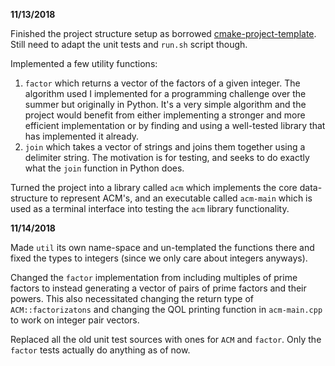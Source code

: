 **11/13/2018**

Finished the project structure setup as borrowed [cmake-project-template][cpt].
Still need to adapt the unit tests and `run.sh` script though.

Implemented a few utility functions:
1. `factor` which returns a vector of the factors of a given integer.
The algorithm used I implemented for a programming challenge over the summer
but originally in Python. It's a very simple algorithm and the project would
benefit from either implementing a stronger and more efficient implementation
or by finding and using a well-tested library that has implemented it already.
2. `join` which takes a vector of strings and joins them together using a
delimiter string. The motivation is for testing, and seeks to do exactly what
the `join` function in Python does.

Turned the project into a library called `acm` which implements the core
data-structure to represent ACM's, and an executable called `acm-main` which is
used as a terminal interface into testing the `acm` library functionality.

[cpt]:https://github.com/kigster/cmake-project-template<Paste>

**11/14/2018**

Made `util` its own name-space and un-templated the functions there and fixed
the types to integers (since we only care about integers anyways).

Changed the `factor` implementation from including multiples of prime factors to
instead generating a vector of pairs of prime factors and their powers. This
also necessitated changing the return type of `ACM::factorizatons` and changing
the QOL printing function in `acm-main.cpp` to work on integer pair vectors.

Replaced all the old unit test sources with ones for `ACM` and `factor`. Only
the `factor` tests actually do anything as of now.
